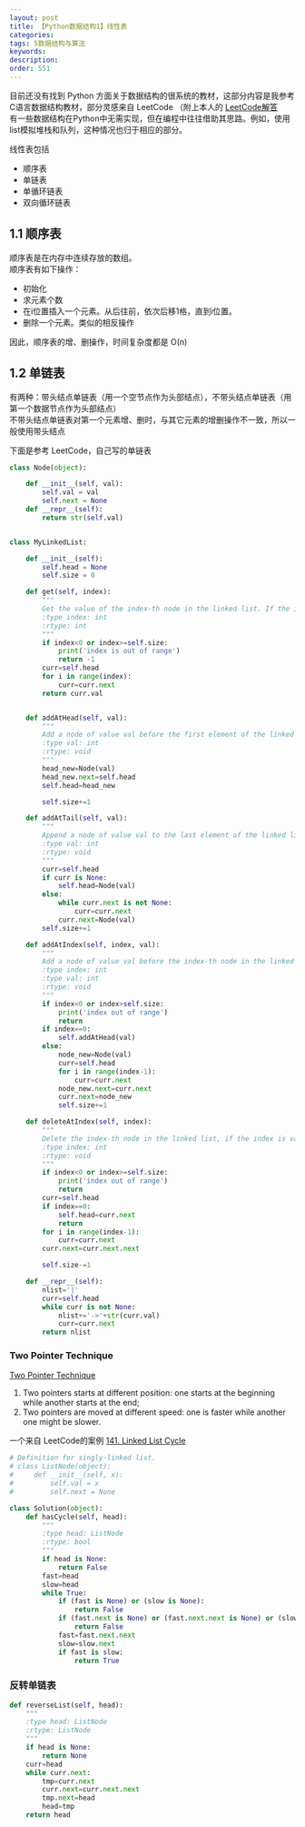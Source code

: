 ```yaml
---
layout: post
title: 【Python数据结构1】线性表
categories:
tags: 5数据结构与算法
keywords:
description:
order: 551
---
```


目前还没有找到 Python 方面关于数据结构的很系统的教材，这部分内容是我参考C语言数据结构教材，部分灵感来自 LeetCode （附上本人的 [LeetCode解答](https://github.com/guofei9987/leetcode_python)  
有一些数据结构在Python中无需实现，但在编程中往往借助其思路。例如，使用list模拟堆栈和队列，这种情况也归于相应的部分。  


线性表包括
- 顺序表
- 单链表
- 单循环链表
- 双向循环链表



## 1.1 顺序表
顺序表是在内存中连续存放的数组。  
顺序表有如下操作：
- 初始化
- 求元素个数
- 在i位置插入一个元素。从后往前，依次后移1格，直到i位置。
- 删除一个元素。类似的相反操作


因此，顺序表的增、删操作，时间复杂度都是 O(n)


## 1.2 单链表
有两种：带头结点单链表（用一个空节点作为头部结点），不带头结点单链表（用第一个数据节点作为头部结点）  
不带头结点单链表对第一个元素增、删时，与其它元素的增删操作不一致，所以一般使用带头结点  

下面是参考 LeetCode，自己写的单链表
```py
class Node(object):

    def __init__(self, val):
        self.val = val
        self.next = None
    def __repr__(self):
        return str(self.val)


class MyLinkedList:

    def __init__(self):
        self.head = None
        self.size = 0

    def get(self, index):
        """
        Get the value of the index-th node in the linked list. If the index is invalid, return -1.
        :type index: int
        :rtype: int
        """
        if index<0 or index>=self.size:
            print('index is out of range')
            return -1
        curr=self.head
        for i in range(index):
            curr=curr.next
        return curr.val


    def addAtHead(self, val):
        """
        Add a node of value val before the first element of the linked list. After the insertion, the new node will be the first node of the linked list.
        :type val: int
        :rtype: void
        """
        head_new=Node(val)
        head_new.next=self.head
        self.head=head_new

        self.size+=1

    def addAtTail(self, val):
        """
        Append a node of value val to the last element of the linked list.
        :type val: int
        :rtype: void
        """
        curr=self.head
        if curr is None:
            self.head=Node(val)
        else:
            while curr.next is not None:
                curr=curr.next
            curr.next=Node(val)
        self.size+=1

    def addAtIndex(self, index, val):
        """
        Add a node of value val before the index-th node in the linked list. If index equals to the length of linked list, the node will be appended to the end of linked list. If index is greater than the length, the node will not be inserted.
        :type index: int
        :type val: int
        :rtype: void
        """
        if index<0 or index>self.size:
            print('index out of range')
            return
        if index==0:
            self.addAtHead(val)
        else:
            node_new=Node(val)
            curr=self.head
            for i in range(index-1):
                curr=curr.next
            node_new.next=curr.next
            curr.next=node_new
            self.size+=1

    def deleteAtIndex(self, index):
        """
        Delete the index-th node in the linked list, if the index is valid.
        :type index: int
        :rtype: void
        """
        if index<0 or index>=self.size:
            print('index out of range')
            return
        curr=self.head
        if index==0:
            self.head=curr.next
            return
        for i in range(index-1):
            curr=curr.next
        curr.next=curr.next.next

        self.size-=1

    def __repr__(self):
        nlist='|'
        curr=self.head
        while curr is not None:
            nlist+='->'+str(curr.val)
            curr=curr.next
        return nlist
```

### Two Pointer Technique
[Two Pointer Technique](https://leetcode.com/explore/learn/card/linked-list/214/two-pointer-technique/)  
1. Two pointers starts at different position: one starts at the beginning while another starts at the end;
2. Two pointers are moved at different speed: one is faster while another one might be slower.


一个来自 LeetCode的案例 [141. Linked List Cycle](https://leetcode.com/problems/linked-list-cycle/description/)
```py
# Definition for singly-linked list.
# class ListNode(object):
#     def __init__(self, x):
#         self.val = x
#         self.next = None

class Solution(object):
    def hasCycle(self, head):
        """
        :type head: ListNode
        :rtype: bool
        """
        if head is None:
            return False
        fast=head
        slow=head
        while True:
            if (fast is None) or (slow is None):
                return False
            if (fast.next is None) or (fast.next.next is None) or (slow.next is None):
                return False
            fast=fast.next.next
            slow=slow.next
            if fast is slow:
                return True
```

### 反转单链表
```py
def reverseList(self, head):
    """
    :type head: ListNode
    :rtype: ListNode
    """
    if head is None:
        return None
    curr=head
    while curr.next:
        tmp=curr.next
        curr.next=curr.next.next
        tmp.next=head
        head=tmp
    return head
```
